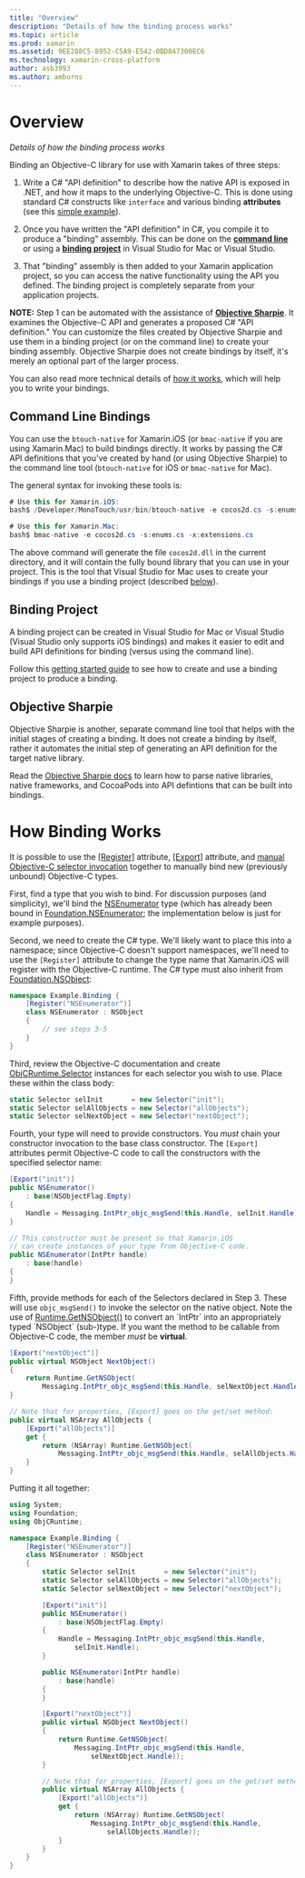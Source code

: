 ```yaml
---
title: "Overview"
description: "Details of how the binding process works"
ms.topic: article
ms.prod: xamarin
ms.assetid: 9EE288C5-8952-C5A9-E542-0BD847300EC6
ms.technology: xamarin-cross-platform
author: asb3993
ms.author: amburns
---
```


# Overview

_Details of how the binding process works_

Binding an Objective-C library for use with Xamarin takes of three steps:

1. Write a C# "API definition" to describe how the native API is exposed in .NET, and how it
  maps to the underlying Objective-C. This is done using standard
  C# constructs like `interface` and various binding **attributes**
  (see this [simple example](~/cross-platform/macios/binding/objective-c-libraries.md#Binding_an_API)).

2. Once you have written the "API definition" in C#, you compile it
  to produce a "binding" assembly. This can be done on the [**command line**](#commandline) or
  using a [**binding project**](#bindingproject) in Visual Studio for Mac or Visual Studio.

3. That "binding" assembly is then added to your Xamarin application project,
  so you can access the native functionality using the API you defined.
  The binding project is completely separate from your application projects.

**NOTE:** Step 1 can be automated with the assistance of
  [**Objective Sharpie**](#objectivesharpie). It examines the Objective-C API
  and generates a proposed C# "API definition." You can customize the files
  created by Objective Sharpie and use them in a binding project
  (or on the command line) to create your binding assembly. Objective Sharpie
  does not create bindings by itself, it's merely an optional part of the larger process.

You can also read more technical details of [how it works](#howitworks), which will
help you to write your bindings.

<a name="Command_Line_Bindings" /><a name="commandline" />

## Command Line Bindings

You can use the `btouch-native` for Xamarin.iOS
(or `bmac-native` if you are using Xamarin.Mac) to build bindings directly. It
works by passing the C# API definitions that you've created by hand
(or using Objective Sharpie) to the command line tool (`btouch-native` for
iOS or `bmac-native` for Mac).


The general syntax for invoking these tools is:

```csharp
# Use this for Xamarin.iOS:
bash$ /Developer/MonoTouch/usr/bin/btouch-native -e cocos2d.cs -s:enums.cs -x:extensions.cs
```

```csharp
# Use this for Xamarin.Mac:
bash$ bmac-native -e cocos2d.cs -s:enums.cs -x:extensions.cs
```

The above command will generate the file `cocos2d.dll` in the current
directory, and it will contain the fully bound library that you can use in your
project. This is the tool that Visual Studio for Mac uses to create your bindings if you use a
binding project (described [below](#bindingproject)).


<a name="bindingproject" />

## Binding Project

A binding project can be created in Visual Studio for Mac or Visual Studio (Visual Studio
only supports iOS bindings) and makes it easier to edit and build API
definitions for binding (versus using the command line).

Follow this [getting started guide](~/cross-platform/macios/binding/objective-c-libraries.md#Getting_Started)
to see how to create and use a binding project to produce a binding.

<a name="objectivesharpie" />

## Objective Sharpie

Objective Sharpie is another, separate command line tool that helps with the
initial stages of creating a binding. It does not create a binding by itself,
rather it automates the initial step of generating an API definition for the
target native library.

Read the [Objective Sharpie docs](~/cross-platform/macios/binding/objective-sharpie/index.md)
to learn how to parse native libraries, native frameworks, and CocoaPods into
API defintions that can be built into bindings.

<a name="howitworks" />

# How Binding Works

It is possible to use the [[Register]](https://developer.xamarin.com/api/type/Foundation.RegisterAttribute/) attribute,
[[Export]](https://developer.xamarin.com/api/type/Foundation.ExportAttribute/) attribute, and
[manual Objective-C selector invocation](~/ios/internals/objective-c-selectors.md)
together to manually bind new (previously unbound) Objective-C types.

First, find a type that you wish to bind. For discussion purposes (and
simplicity), we'll bind the [NSEnumerator](http://developer.apple.com/iphone/library/documentation/Cocoa/Reference/Foundation/Classes/NSEnumerator_Class/Reference/Reference.html) type (which has already been bound in [Foundation.NSEnumerator](https://developer.xamarin.com/api/type/Foundation.NSEnumerator/); the implementation below
is just for example purposes).

Second, we need to create the C# type. We'll likely want to place this into a
namespace; since Objective-C doesn't support namespaces, we'll need to use the
`[Register]` attribute to change the type name that Xamarin.iOS will register with
the Objective-C runtime. The C# type must also inherit from [Foundation.NSObject](https://developer.xamarin.com/api/type/Foundation.NSObject/):

```csharp
namespace Example.Binding {
    [Register("NSEnumerator")]
    class NSEnumerator : NSObject
    {
        // see steps 3-5
    }
}
```

Third, review the Objective-C documentation and create [ObjCRuntime.Selector](https://developer.xamarin.com/api/type/ObjCRuntime.Selector/) instances for each selector
you wish to use. Place these within the class body:

```csharp
static Selector selInit       = new Selector("init");
static Selector selAllObjects = new Selector("allObjects");
static Selector selNextObject = new Selector("nextObject");
```

Fourth, your type will need to provide constructors. You *must* chain
your constructor invocation to the base class constructor. The `[Export]`
attributes permit Objective-C code to call the constructors with the specified
selector name:

```csharp
[Export("init")]
public NSEnumerator()
    : base(NSObjectFlag.Empty)
{
    Handle = Messaging.IntPtr_objc_msgSend(this.Handle, selInit.Handle);
}
```

```csharp
// This constructor must be present so that Xamarin.iOS
// can create instances of your type from Objective-C code.
public NSEnumerator(IntPtr handle)
    : base(handle)
{
}
```

Fifth, provide methods for each of the Selectors declared in Step 3. These
will use `objc_msgSend()` to invoke the selector on the native object. Note the
use of [Runtime.GetNSObject()](https://developer.xamarin.com/api/member/ObjCRuntime.Runtime.GetNSObject/(System.IntPtr)) to convert an `IntPtr` into an
appropriately typed `NSObject` (sub-)type. If you want the method to be callable
from Objective-C code, the member *must* be **virtual**.

```csharp
[Export("nextObject")]
public virtual NSObject NextObject()
{
    return Runtime.GetNSObject(
        Messaging.IntPtr_objc_msgSend(this.Handle, selNextObject.Handle));
}
```

```csharp
// Note that for properties, [Export] goes on the get/set method:
public virtual NSArray AllObjects {
    [Export("allObjects")]
    get {
        return (NSArray) Runtime.GetNSObject(
            Messaging.IntPtr_objc_msgSend(this.Handle, selAllObjects.Handle));
    }
}
```

Putting it all together:

```csharp
using System;
using Foundation;
using ObjCRuntime;

namespace Example.Binding {
    [Register("NSEnumerator")]
    class NSEnumerator : NSObject
    {
        static Selector selInit       = new Selector("init");
        static Selector selAllObjects = new Selector("allObjects");
        static Selector selNextObject = new Selector("nextObject");

        [Export("init")]
        public NSEnumerator()
            : base(NSObjectFlag.Empty)
        {
            Handle = Messaging.IntPtr_objc_msgSend(this.Handle,
                selInit.Handle);
        }

        public NSEnumerator(IntPtr handle)
            : base(handle)
        {
        }

        [Export("nextObject")]
        public virtual NSObject NextObject()
        {
            return Runtime.GetNSObject(
                Messaging.IntPtr_objc_msgSend(this.Handle,
                    selNextObject.Handle));
        }

        // Note that for properties, [Export] goes on the get/set method:
        public virtual NSArray AllObjects {
            [Export("allObjects")]
            get {
                return (NSArray) Runtime.GetNSObject(
                    Messaging.IntPtr_objc_msgSend(this.Handle,
                        selAllObjects.Handle));
            }
        }
    }
}
```


